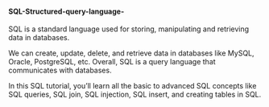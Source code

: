 #### SQL-Structured-query-language-
SQL is a standard language used for storing, manipulating and retrieving data in databases.

We can create, update, delete, and retrieve data in databases like MySQL, Oracle, PostgreSQL, etc. Overall, SQL is a query language that communicates with databases.

In this SQL tutorial, you’ll learn all the basic to advanced SQL concepts like SQL queries, SQL join, SQL injection, SQL insert, and creating tables in SQL.


